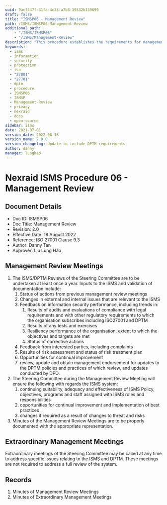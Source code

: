 ```yaml
---
uuid: 9acf447f-31fa-4c33-a7b3-19332b139699
draft: false
title: "ISMSP06 - Management Review"
path: /ISMS/ISMSP06-Management-Review
additional_path:
    - "/ISMS/ISMSP06"
    - "/ISMS/Management-Review"
description: "This procedure establishes the requirements for management review and applies to all elements on-site of the ISMS."
keywords: 
  - isms
  - inforamtion
  - security
  - protection
  - iso
  - "27001"
  - "27701"
  - dptm
  - procedure
  - ISMSP06
  - ISMSP
  - Management-Review
  - privacy
  - nexraid
  - docs
  - open-source
sidebar: isms
date: 2021-07-01
version_date: 2022-08-18
version_name: 2.0.0
version_changelog: Update to include DPTM requirements
author: danny
manager: lunghao
---
```


# Nexraid ISMS Procedure 06 - Management Review

## Document Details
* Doc ID: ISMSP06
* Doc Title: Management Review
* Revision: 2.0
* Effective Date: 18 August 2022
* Reference: ISO 27001 Clause 9.3
* Author: Danny Tan
* Approver: Liu Lung Hao

## Management Review Meetings
1. The ISMS/DPTM Reviews of the Steering Committee are to be undertaken at least once a year. Inputs to the ISMS and validation of documentation include:
    1. Status of actions from previous management review meetings
    2. Changes in external and internal issues that are relevant to the ISMS
    3. Feedback on information security performance, including trends in:
        1. Results of audits and evaluations of compliance with legal requirements and with other regulatory requirements to which the organisation subscribes including ISO27001 and DPTM
        2. Results of any tests and exercises
        3. Resiliency performance of the organisation, extent to which the objectives and targets are met
        4. Status of corrective actions
    4. Feedback from interested parties, including complaints
    5. Results of risk assessment and status of risk treatment plan
    6. Opportunities for continual improvement
    7. review, update and obtain management endorsement for updates to the DPTM policies and practices of which review, and updates conducted by DPO.
2. The Steering Committee during the Management Review Meeting will ensure the following with regards the ISMS system:
    1. continuing suitability, adequacy and effectiveness of ISMS Policy, objectives, programs and staff assigned with ISMS roles and responsibilities
    2. opportunities for continual improvement and implementation of best practices
    3. changes if required as a result of changes to threat and risks
3. Minutes of the Management Review Meetings are to be properly documented with the appropriate representation.

## Extraordinary Management Meetings
Extraordinary meetings of the Steering Committee may be called at any time to address specific issues relating to the ISMS and DPTM. These meetings are not required to address a full review of the system.

## Records
1. Minutes of Management Review Meetings
2. Minutes of Extraordinary Management Meetings